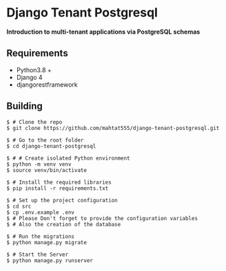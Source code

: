 # Django Tenant Postgresql

**Introduction to multi-tenant applications via PostgreSQL schemas**

## Requirements

- Python3.8 +
- Django 4
- djangorestframework

## Building


```shell
$ # Clone the repo
$ git clone https://github.com/mahtat555/django-tenant-postgresql.git

$ # Go to the root folder
$ cd django-tenant-postgresql

$ # # Create isolated Python environment
$ python -m venv venv
$ source venv/bin/activate

$ # Install the required libraries
$ pip install -r requirements.txt

$ # Set up the project configuration
$ cd src
$ cp .env.example .env
$ # Please Don't forget to provide the configuration variables
$ # Also the creation of the database

$ # Run the migrations
$ python manage.py migrate

$ # Start the Server
$ python manage.py runserver
```
